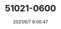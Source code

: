 ﻿---
layout: post 
title: 51021-0600
is_home: true
tags: MX 51021
categories: wire-harness
overview: 
part_number: 0575-1
thumb_img: 
small_img: static/202106/575-20210607.jpg
date: 2021/6/7 8:00:47
---



